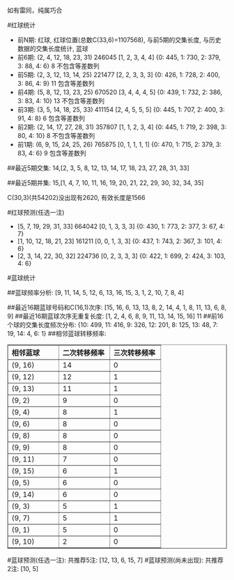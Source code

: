 <!-- 
.. title: 双色球2014062期(2014-06-03)数据分析报告
.. slug: slott-2014062-2014-06-03-report
.. date: 2014-06-04 08:00:00 UTC+08:00
.. tags: Lottery
.. link: 
.. description: 
.. type: text
-->

如有雷同，纯属巧合

<!-- TEASER_END-->

#红球统计

- 前N期: 红球, 红球位置(总数C(33,6)=1107568), 与前5期的交集长度, 与历史数据的交集长度统计, 蓝球
- 前6期: (2, 4, 12, 18, 23, 31) 246045 [1, 2, 3, 4, 4] {0: 445, 1: 730, 2: 379, 3: 88, 4: 6} 8 不包含等差数列
- 前5期: (2, 3, 12, 13, 14, 25) 221477 [2, 2, 3, 3, 3] {0: 426, 1: 728, 2: 400, 3: 86, 4: 9} 11 包含等差数列
- 前4期: (5, 8, 12, 13, 23, 25) 670520 [3, 4, 4, 4, 5] {0: 439, 1: 732, 2: 386, 3: 83, 4: 10} 13 不包含等差数列
- 前3期: (3, 5, 14, 18, 25, 33) 411154 [2, 4, 5, 5, 5] {0: 445, 1: 707, 2: 400, 3: 91, 4: 8} 6 包含等差数列
- 前2期: (2, 14, 17, 27, 28, 31) 357807 [1, 1, 2, 3, 4] {0: 445, 1: 719, 2: 398, 3: 80, 4: 10} 8 不包含等差数列
- 前1期: (6, 9, 15, 24, 25, 26) 765875 [0, 1, 1, 1, 1] {0: 470, 1: 715, 2: 379, 3: 83, 4: 6} 9 包含等差数列

##最近5期交集:
14,[2, 3, 5, 8, 12, 13, 14, 17, 18, 23, 27, 28, 31, 33]

##最近5期并集:
15,[1, 4, 7, 10, 11, 16, 19, 20, 21, 22, 29, 30, 32, 34, 35]

C(30,3)(共54202)没出现有2620, 
有效长度是1566

#红球预测(任选一注)

- [5, 7, 19, 29, 31, 33] 664042 [0, 1, 3, 3, 3] {0: 430, 1: 773, 2: 377, 3: 67, 4: 7}
- [1, 10, 12, 18, 21, 23] 161211 [0, 0, 1, 3, 3] {0: 437, 1: 743, 2: 367, 3: 101, 4: 6}
- [2, 3, 14, 22, 30, 32] 224736 [0, 2, 3, 3, 3] {0: 422, 1: 699, 2: 424, 3: 103, 4: 6}

#蓝球统计

##蓝球频率分析:
[9, 11, 14, 5, 12, 6, 13, 16, 15, 3, 1, 2, 10, 7, 8, 4]

##最近16期蓝球号码和C(16,1)次序:
[15, 16, 6, 13, 13, 8, 2, 14, 4, 1, 8, 11, 13, 6, 8, 9]
##最近16期蓝球次序无重复长度:
[1, 2, 4, 6, 8, 9, 11, 13, 14, 15, 16] 11
##前16个球的交集长度频次分布:
{10: 499, 11: 416, 9: 326, 12: 201, 8: 125, 13: 48, 7: 19, 14: 4, 6: 1}
##相邻蓝球转移频率:
<table border="1" class="table table-striped dataframe">
  <thead>
    <tr style="text-align: left;">
      <th style="min-width: 100px;">相邻蓝球</th>
      <th style="min-width: 100px;">二次转移频率</th>
      <th style="min-width: 100px;">三次转移频率</th>
    </tr>
  </thead>
  <tbody>
    <tr>
      <td> (9, 16)</td>
      <td> 14</td>
      <td> 0</td>
    </tr>
    <tr>
      <td> (9, 12)</td>
      <td> 12</td>
      <td> 1</td>
    </tr>
    <tr>
      <td> (9, 13)</td>
      <td> 11</td>
      <td> 1</td>
    </tr>
    <tr>
      <td>  (9, 2)</td>
      <td>  9</td>
      <td> 0</td>
    </tr>
    <tr>
      <td>  (9, 4)</td>
      <td>  8</td>
      <td> 1</td>
    </tr>
    <tr>
      <td>  (9, 6)</td>
      <td>  8</td>
      <td> 0</td>
    </tr>
    <tr>
      <td>  (9, 8)</td>
      <td>  8</td>
      <td> 0</td>
    </tr>
    <tr>
      <td>  (9, 9)</td>
      <td>  8</td>
      <td> 0</td>
    </tr>
    <tr>
      <td> (9, 11)</td>
      <td>  7</td>
      <td> 0</td>
    </tr>
    <tr>
      <td> (9, 15)</td>
      <td>  6</td>
      <td> 1</td>
    </tr>
    <tr>
      <td>  (9, 5)</td>
      <td>  6</td>
      <td> 0</td>
    </tr>
    <tr>
      <td> (9, 14)</td>
      <td>  6</td>
      <td> 0</td>
    </tr>
    <tr>
      <td>  (9, 3)</td>
      <td>  5</td>
      <td> 1</td>
    </tr>
    <tr>
      <td>  (9, 7)</td>
      <td>  5</td>
      <td> 1</td>
    </tr>
    <tr>
      <td>  (9, 1)</td>
      <td>  5</td>
      <td> 0</td>
    </tr>
    <tr>
      <td> (9, 10)</td>
      <td>  2</td>
      <td> 0</td>
    </tr>
  </tbody>
</table>
#蓝球预测(任选一注):
共推荐5注: [12, 13, 6, 15, 7]
#蓝球预测(尚未出现):
共推荐2注: [10, 5]

